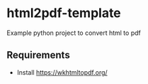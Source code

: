 # html2pdf-template
Example python project to convert html to pdf


## Requirements

* Install https://wkhtmltopdf.org/


